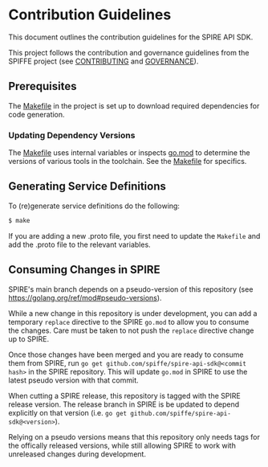 # Contribution Guidelines

This document outlines the contribution guidelines for the SPIRE API SDK.

This project follows the contribution and governance guidelines from the SPIFFE
project (see
[CONTRIBUTING](https://github.com/spiffe/spiffe/blob/main/CONTRIBUTING.md)
and [GOVERNANCE](https://github.com/spiffe/spiffe/blob/main/GOVERNANCE.md)).

## Prerequisites

The [Makefile](/Makefile) in the project is set up to download required
dependencies for code generation.

### Updating Dependency Versions

The [Makefile](/Makefile) uses internal variables or inspects [go.mod](/go.mod)
to determine the versions of various tools in the toolchain. See the
[Makefile](/Makefile) for specifics.

## Generating Service Definitions

To (re)generate service definitions do the following:

```sh
$ make
```

If you are adding a new .proto file, you first need to update the `Makefile`
and add the .proto file to the relevant variables.

## Consuming Changes in SPIRE

SPIRE's main branch depends on a pseudo-version of this repository (see
https://golang.org/ref/mod#pseudo-versions).

While a new change in this repository is under development, you can add a
temporary `replace` directive to the SPIRE `go.mod` to allow you to consume the
changes.  Care must be taken to not push the `replace` directive change up to
SPIRE.

Once those changes have been merged and you are ready to consume them from
SPIRE, run `go get github.com/spiffe/spire-api-sdk@<commit hash>` in the SPIRE
repository. This will update `go.mod` in SPIRE to use the latest pseudo version
with that commit.

When cutting a SPIRE release, this repository is tagged with the SPIRE
release version. The release branch in SPIRE is be updated to depend explicitly
on that version (i.e. `go get github.com/spiffe/spire-api-sdk@<version>`).

Relying on a pseudo versions means that this repository only needs tags
for the offically released versions, while still allowing SPIRE to work with
unreleased changes during development.
